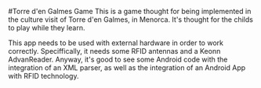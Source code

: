 #Torre d'en Galmes Game
This is a game thought for being implemented in the culture visit of Torre d'en Galmes, in Menorca. It's thought for the childs to play while they learn.

This app needs to be used with external hardware in order to work correctly. Speciffically, it needs some RFID antennas and a Keonn AdvanReader.
Anyway, it's good to see some Android code with the integration of an XML parser, as well as the integration of an Android App with RFID technology.
